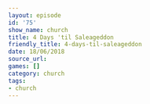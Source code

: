 ```yaml
---
layout: episode
id: '75'
show_name: church
title: 4 Days 'til Saleageddon
friendly_title: 4-days-til-saleageddon
date: 18/06/2018
source_url: 
games: []
category: church
tags:
- church
---
```


